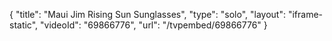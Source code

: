 {
    "title": "Maui Jim Rising Sun Sunglasses",
    "type": "solo",
    "layout": "iframe-static",
    "videoId": "69866776",
    "url": "\/tvpembed\/69866776"
}
